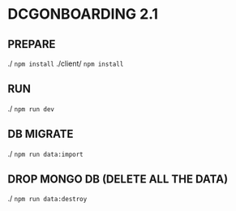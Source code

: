 # DCGONBOARDING 2.1

## PREPARE
./ `npm install` 
./client/ `npm install`

## RUN
./ `npm run dev`

## DB MIGRATE
./ `npm run data:import`

## DROP MONGO DB (DELETE ALL THE DATA)
./ `npm run data:destroy`